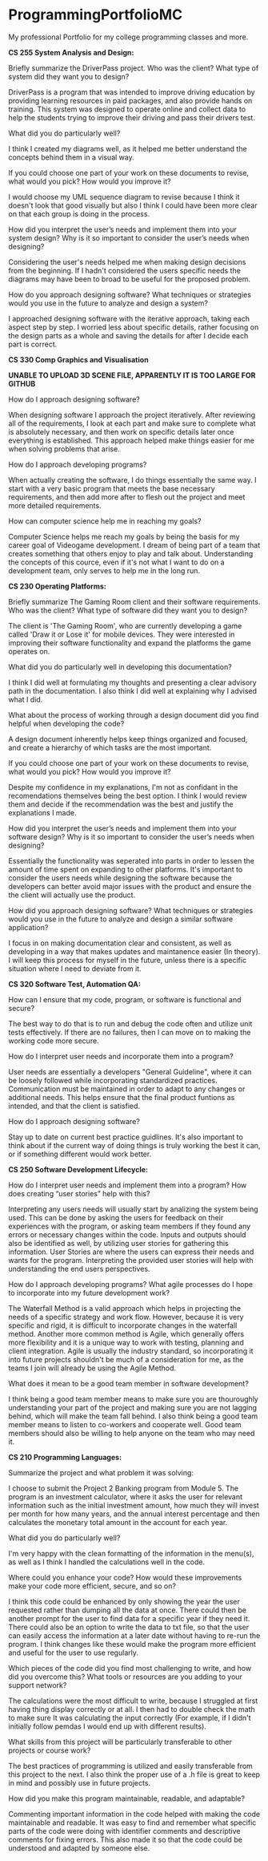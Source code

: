 # ProgrammingPortfolioMC
My professional Portfolio for my college programming classes and more.

**CS 255 System Analysis and Design:**

Briefly summarize the DriverPass project. Who was the client? What type of system did they want you to design?

DriverPass is a program that was intended to improve driving education by providing learning resources in paid packages, and also provide hands on training. This system was designed to operate online and collect data to help the students trying to improve their driving and pass their drivers test.

What did you do particularly well?

I think I created my diagrams well, as it helped me better understand the concepts behind them in a visual way.

If you could choose one part of your work on these documents to revise, what would you pick? How would you improve it?

I would choose my UML sequence diagram to revise because I think it doesn't look that good visually but also I think I could have been more clear on that each group is doing in the process.

How did you interpret the user’s needs and implement them into your system design? Why is it so important to consider the user’s needs when designing?

Considering the user's needs helped me when making design decisions from the beginning. If I hadn't considered the users specific needs the diagrams may have been to broad to be useful for the proposed problem.

How do you approach designing software? What techniques or strategies would you use in the future to analyze and design a system?

I approached designing software with the iterative approach, taking each aspect step by step. I worried less about specific details, rather focusing on the design parts as a whole and saving the details for after I decide each part is correct.

**CS 330 Comp Graphics and Visualisation**

**UNABLE TO UPLOAD 3D SCENE FILE, APPARENTLY IT IS TOO LARGE FOR GITHUB**

How do I approach designing software?

When designing software I approach the project iteratively. After reviewing all of the requirements, I look at each part and make sure to complete what is absolutely necessary, and then work on specific details later once everything is established. This approach helped make things easier for me when solving problems that arise.
  
How do I approach developing programs?

When actually creating the software, I do things essentially the same way. I start with a very basic program that meets the base necessary requirements, and then add more after to flesh out the project and meet more detailed requirements. 
  
How can computer science help me in reaching my goals?

Computer Science helps me reach my goals by being the basis for my career goal of Videogame development. I dream of being part of a team that creates something that others enjoy to play and talk about. Understanding the concepts of this cource, even if it's not what I want to do on a development team, only serves to help me in the long run.

**CS 230 Operating Platforms:**

Briefly summarize The Gaming Room client and their software requirements. Who was the client? What type of software did they want you to design?

The client is 'The Gaming Room', who are currently developing a game called 'Draw it or Lose it' for mobile devices. They were interested in improving their software functionality and expand the platforms the game operates on. 

What did you do particularly well in developing this documentation?

I think I did well at formulating my thoughts and presenting a clear advisory path in the documentation. I also think I did well at explaining why I advised what I did.

What about the process of working through a design document did you find helpful when developing the code?

A design document inherently helps keep things organized and focused, and create a hierarchy of which tasks are the most important.

If you could choose one part of your work on these documents to revise, what would you pick? How would you improve it?

Despite my confidence in my explanations, I'm not as confidant in the recomendations themselves being the best option. I think I would review them and decide if the recommendation was the best and justify the explanations I made.

How did you interpret the user’s needs and implement them into your software design? Why is it so important to consider the user’s needs when designing?

Essentially the functionality was seperated into parts in order to lessen the amount of time spent on expanding to other platforms. It's important to consider the users needs while designing the software because the developers can better avoid major issues with the product and ensure the the client will actually use the product.

How did you approach designing software? What techniques or strategies would you use in the future to analyze and design a similar software application?

I focus in on making documentation clear and consistent, as well as developing in a way that makes updates and maintanence easier (In theory). I will keep this process for myself in the future, unless there is a specific situation where I need to deviate from it.

**CS 320 Software Test, Automation QA:**

How can I ensure that my code, program, or software is functional and secure?

The best way to do that is to run and debug the code often and utilize unit tests effectively. If there are no failures, then I can move on to making the working code more secure.

How do I interpret user needs and incorporate them into a program?

User needs are essentially a developers "General Guideline", where it can be loosely followed while incorporating standardized practices. Communication must be maintained in order to adapt to any changes or additional needs. This helps ensure that the final product funtions as intended, and that the client is satisfied.

How do I approach designing software?

Stay up to date on current best practice guidlines. It's also important to think about if the current way of doing things is truly working the best it can, or if something different would work better.

**CS 250 Software Development Lifecycle:**

How do I interpret user needs and implement them into a program? How does creating “user stories” help with this?

Interpreting any users needs will usually start by analizing the system being used.
This can be done by asking the users for feedback on their experiences with the program, or asking team members if they found any errors or necessary changes within the code.
Inputs and outputs should also be identified as well, by utilizing user stories for gathering this information. User Stories are where the users can express their needs and wants for the program. 
Interpreting the provided user stories will help with understanding the end users perspectives.

How do I approach developing programs? What agile processes do I hope to incorporate into my future development work?

The Waterfall Method is a valid approach which helps in projecting the needs of a specific strategy and work flow. However, because it is very specific and rigid, 
it is difficult to incorporate changes in the waterfall method.
Another more common method is Agile, which generally offers more flexibility and it is a unique way to work with testing, planning and client integration.
Agile is usually the industry standard, so incorporating it into future projects shouldn't be much of a consideration for me, as the teams I join will already be using the Agile Method.

What does it mean to be a good team member in software development?

I think being a good team member means to make sure you are thouroughly understanding your part of the project and making sure you are not lagging behind, which will make the team fall behind. 
I also think being a good team member means to listen to co-workers and cooperate well. Good team members should also be willing to help anyone on the team who may need it.

**CS 210 Programming Languages:**

Summarize the project and what problem it was solving:

I choose to submit the Project 2 Banking program from Module 5. The program is an investment calculator, where it asks the user for relevant information such as the initial investment amount, how much they will invest per month for how many years, and the annual interest percentage and then calculates the monetary total amount in the account for each year.

What did you do particularly well?

I'm very happy with the clean formatting of the information in the menu(s), as well as I think I handled the calculations well in the code.

Where could you enhance your code? How would these improvements make your code more efficient, secure, and so on?

I think this code could be enhanced by only showing the year the user requested rather than dumping all the data at once. There could then be another prompt for the user to find data for a specific year if they need it. There could also be an option to write the data to txt file, so that the user can easily access the information at a later date without having to re-run the program. I think changes like these would make the program more efficient and useful for the user to use regularly.

Which pieces of the code did you find most challenging to write, and how did you overcome this? What tools or resources are you adding to your support network?

The calculations were the most difficult to write, because I struggled at first having thing display correctly or at all. I then had to double check the math to make sure It was calculating the input correctly (For example, if I didn't initially follow pemdas I would end up with different results).

What skills from this project will be particularly transferable to other projects or course work?

The best practices of programming is utilized and easily transferable from this project to the next. I also think the proper use of a .h file is great to keep in mind and possibly use in future projects.

How did you make this program maintainable, readable, and adaptable?

Commenting important information in the code helped with making the code maintainable and readable. It was easy to find and remember what specific parts of the code were doing with identifier comments and descriptive comments for fixing errors. This also made it so that the code could be understood and adapted by someone else.

